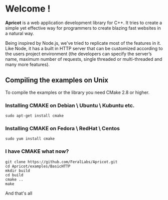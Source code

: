 Welcome !
=======

__Apricot__ is a web application development library for C++. It tries to create a
simple yet effective way for programmers to create blazing fast websites in a natural way.

Being inspired by Node.js, we've tried to replicate most of the features in it. Like Node, it has a built in HTTP server that can be customized according to the users project environment (the developers can specify the server’s name, maximum number of requests, single threaded or multi-threaded and many more features).

## Compiling the examples on Unix

To compile the examples or the library you need CMake 2.8 or higher.

### Installing CMAKE on Debian \ Ubuntu \ Kubuntu etc.
`sudo apt-get install cmake`

### Installing CMAKE on Fedora \ RedHat \ Centos
`sudo yum install cmake`

### I have CMAKE what now?

```
git clone https://github.com/FeralLabs/Apricot.git
cd Apricot/examples/BasicHTTP
mkdir build
cd build
cmake ..
make
```

And that's all
